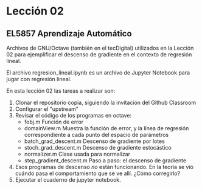 # Lección 02
## EL5857 Aprendizaje Automático

Archivos de GNU/Octave (también en el tecDigital) utilizados en la
Lección 02 para ejemplificar el descenso de gradiente en el contexto
de regresión lineal.

El archivo regresion_lineal.ipynb es un archivo de Jupyter Notebook
para jugar con regresión lineal.

En esta lección 02 las tareas a realizar son:
1. Clonar el repositorio copia, siguiendo la invitación del Github Classroom
2. Configurar el "upstream"
3. Revisar el código de los programas en octave:
   - fobj.m Función de error
   - domainView.m Muestra la función de error, y la línea de regresión
                  correspondiente a cada punto del espacio de parámetros
   - batch_grad_descent.m Descenso de gradiente por lotes
   - stoch_grad_descent.m Descenso de gradiente estocástico
   - normalizer.m Clase usada para normalizar
   - step_gradient_descent.m Paso a paso: el descenso de gradiente
4. Esos programas de descenso _no_ están funcionando.  En la teoría se vió
   cuándo pasa el comportamiento que se ve allí. ¿Cómo corregirlo?
5. Ejecutar el cuaderno de jupyter notebook.

